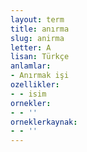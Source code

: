 ```yaml
---
layout: term
title: anırma
slug: anirma
letter: A
lisan: Türkçe
anlamlar:
- Anırmak işi
ozellikler:
- - isim
ornekler:
- - ''
orneklerkaynak:
- - ''
---
```

